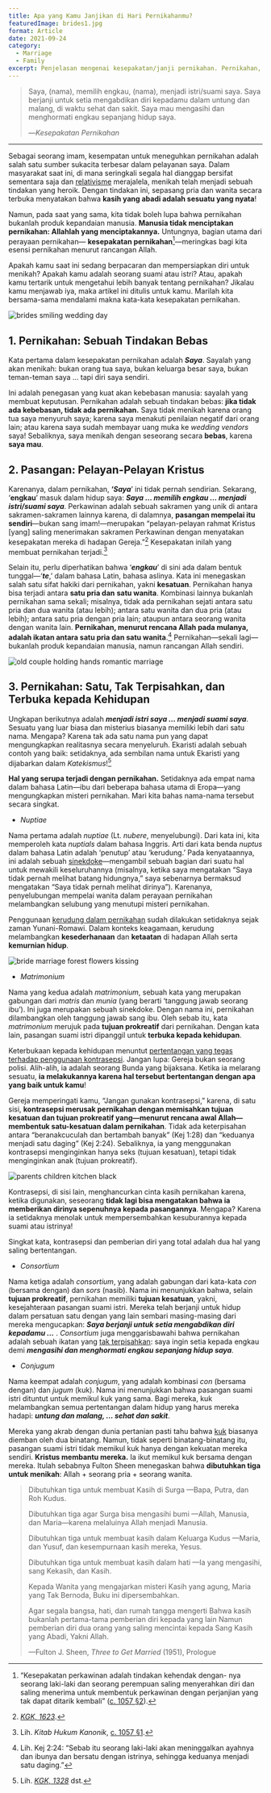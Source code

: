 ```yaml
---
title: Apa yang Kamu Janjikan di Hari Pernikahanmu?
featuredImage: brides1.jpg
format: Article
date: 2021-09-24
category:
  - Marriage
  - Family
excerpt: Penjelasan mengenai kesepakatan/janji pernikahan. Pernikahan, menurut rencana Allah, adalah satu (satu pria dan satu wanita), tak terpisahkan, dan terbuka kepada kehidupan. Jika tidak ada kebebasan, tidak ada pernikahan. Dalam pernikahan, pasangan adalah pelayan-pelayan rahmat Kristus.
---
```

> Saya, (nama), memilih engkau, (nama), menjadi istri/suami saya. Saya berjanji untuk setia mengabdikan diri kepadamu dalam untung dan malang, di waktu sehat dan sakit. Saya mau mengasihi dan menghormati engkau sepanjang hidup saya.
> 
> —*Kesepakatan Pernikahan*
---
Sebagai seorang imam, kesempatan untuk meneguhkan pernikahan adalah salah satu sumber sukacita terbesar dalam pelayanan saya. Dalam masyarakat saat ini, di mana seringkali segala hal dianggap bersifat sementara saja dan [relativisme](https://www.catholic.com/magazine/online-edition/how-to-refute-moral-relativism) merajalela, menikah telah menjadi sebuah tindakan yang heroik. Dengan tindakan ini, sepasang pria dan wanita secara terbuka menyatakan bahwa **kasih yang abadi adalah sesuatu yang nyata**!

Namun, pada saat yang sama, kita tidak boleh lupa bahwa pernikahan bukanlah produk kepandaian manusia. **Manusia tidak menciptakan pernikahan: Allahlah yang menciptakannya.** Untungnya, bagian utama dari perayaan pernikahan— **kesepakatan pernikahan**[^1]—meringkas bagi kita esensi pernikahan menurut rancangan Allah.

Apakah kamu saat ini sedang berpacaran dan mempersiapkan diri untuk menikah? Apakah kamu adalah seorang suami atau istri? Atau, apakah kamu tertarik untuk mengetahui lebih banyak tentang pernikahan? Jikalau kamu menjawab iya, maka artikel ini ditulis untuk kamu. Marilah kita bersama-sama mendalami makna kata-kata kesepakatan pernikahan.

![brides smiling wedding day](brides2.jpg)

## 1. Pernikahan: Sebuah Tindakan Bebas

Kata pertama dalam kesepakatan pernikahan adalah ***Saya***. Sayalah yang akan menikah: bukan orang tua saya, bukan keluarga besar saya, bukan teman-teman saya … tapi diri saya sendiri.

Ini adalah penegasan yang kuat akan kebebasan manusia: sayalah yang membuat keputusan. Pernikahan adalah sebuah tindakan bebas: **jika tidak ada kebebasan, tidak ada pernikahan.** Saya tidak menikah karena orang tua saya menyuruh saya; karena saya menakuti penilaian negatif dari orang lain; atau karena saya sudah membayar uang muka ke *wedding vendors* saya! Sebaliknya, saya menikah dengan seseorang secara **bebas**, karena **saya mau**.

## 2. Pasangan: Pelayan-Pelayan Kristus

Karenanya, dalam pernikahan, **‘*Saya***’ ini tidak pernah sendirian. Sekarang, ‘**engkau**’ masuk dalam hidup saya: ***Saya … memilih engkau … menjadi istri/suami saya***. Perkawinan adalah sebuah sakramen yang unik di antara sakramen-sakramen lainnya karena, di dalamnya, **pasangan mempelai itu sendiri**—bukan sang imam!—merupakan “pelayan-pelayan rahmat Kristus [yang] saling menerimakan sakramen Perkawinan dengan menyatakan kesepakatan mereka di hadapan Gereja.”[^2] Kesepakatan inilah yang membuat pernikahan terjadi.[^3]

Selain itu, perlu diperhatikan bahwa ‘***engkau***’ di sini ada dalam bentuk tunggal—‘***te***,’ dalam bahasa Latin, bahasa aslinya. Kata ini menegaskan salah satu sifat hakiki dari pernikahan, yakni **kesatuan**. Pernikahan hanya bisa terjadi antara **satu pria dan** **satu wanita**. Kombinasi lainnya bukanlah pernikahan sama sekali; misalnya, tidak ada pernikahan sejati antara satu pria dan dua wanita (atau lebih); antara satu wanita dan dua pria (atau lebih); antara satu pria dengan pria lain; ataupun antara seorang wanita dengan wanita lain. **Pernikahan, menurut rencana Allah pada mulanya, adalah ikatan antara satu pria dan satu wanita**.[^4] Pernikahan—sekali lagi—bukanlah produk kepandaian manusia, namun rancangan Allah sendiri.

![old couple holding hands romantic marriage](old_married_couple2.jpg)

## 3. Pernikahan: Satu, Tak Terpisahkan, dan Terbuka kepada Kehidupan

Ungkapan berikutnya adalah ***menjadi istri saya … menjadi suami saya***. Sesuatu yang luar biasa dan misterius biasanya memiliki lebih dari satu nama. Mengapa? Karena tak ada satu nama pun yang dapat mengungkapkan realitasnya secara menyeluruh. Ekaristi adalah sebuah contoh yang baik: setidaknya, ada sembilan nama untuk Ekaristi yang dijabarkan dalam *Katekismus*![^5]

**Hal yang serupa terjadi dengan pernikahan.** Setidaknya ada empat nama dalam bahasa Latin—ibu dari beberapa bahasa utama di Eropa—yang mengungkapkan misteri pernikahan. Mari kita bahas nama-nama tersebut secara singkat.

- *Nuptiae*

Nama pertama adalah *nuptiae* (Lt. *nubere*, menyelubungi). Dari kata ini, kita memperoleh kata *nuptials* dalam bahasa Inggris. Arti dari kata benda *nuptus* dalam bahasa Latin adalah ‘penutup’ atau ‘kerudung.’ Pada kenyataannya, ini adalah sebuah [sinekdoke](https://literarydevices.net/synecdoche/)—mengambil sebuah bagian dari suatu hal untuk mewakili keseluruhannya (misalnya, ketika saya mengatakan “Saya tidak pernah melihat batang hidungnya,” saya sebenarnya bermaksud mengatakan “Saya tidak pernah melihat dirinya”). Karenanya, penyelubungan mempelai wanita dalam perayaan pernikahan melambangkan selubung yang menutupi misteri pernikahan.

Penggunaan [kerudung dalam pernikahan](https://www.catholicculture.org/culture/library/dictionary/index.cfm?id=37052) sudah dilakukan setidaknya sejak zaman Yunani-Romawi. Dalam konteks keagamaan, kerudung melambangkan **kesederhanaan** dan **ketaatan** di hadapan Allah serta **kemurnian hidup**.

![bride marriage forest flowers kissing](brides3.jpg)

- *Matrimonium*

Nama yang kedua adalah *matrimonium*, sebuah kata yang merupakan gabungan dari *matris* dan *munia* (yang berarti ‘tanggung jawab seorang ibu’). Ini juga merupakan sebuah sinekdoke. Dengan nama ini, pernikahan dilambangkan oleh tanggung jawab sang ibu. Oleh sebab itu, kata *matrimonium* merujuk pada **tujuan prokreatif** dari pernikahan. Dengan kata lain, pasangan suami istri dipanggil untuk **terbuka kepada kehidupan**.

Keterbukaan kepada kehidupan menuntut [pertentangan yang tegas terhadap penggunaan kontrasepsi](https://www.catholic.com/tract/birth-control). Jangan lupa: Gereja bukan seorang polisi. Alih-alih, ia adalah seorang Bunda yang bijaksana. Ketika ia melarang sesuatu, **ia melakukannya karena hal tersebut bertentangan dengan apa yang baik untuk kamu**!

Gereja memperingati kamu, “Jangan gunakan kontrasepsi,” karena, di satu sisi, **kontrasepsi merusak pernikahan dengan memisahkan tujuan kesatuan dan tujuan prokreatif yang—menurut rencana awal Allah—membentuk satu-kesatuan dalam pernikahan**. Tidak ada keterpisahan antara “beranakcuculah dan bertambah banyak” (Kej 1:28) dan “keduanya menjadi satu daging” (Kej 2:24). Sebaliknya, ia yang menggunakan kontrasepsi menginginkan hanya seks (tujuan kesatuan), tetapi tidak menginginkan anak (tujuan prokreatif).

![parents children kitchen black](family_children.jpg '#float=right')

Kontrasepsi, di sisi lain, menghancurkan cinta kasih pernikahan karena, ketika digunakan, seseorang **tidak lagi bisa mengatakan bahwa ia memberikan dirinya sepenuhnya kepada pasangannya**. Mengapa? Karena ia setidaknya menolak untuk mempersembahkan kesuburannya kepada suami atau istrinya!

Singkat kata, kontrasepsi dan pemberian diri yang total adalah dua hal yang saling bertentangan.

- *Consortium*

Nama ketiga adalah *consortium*, yang adalah gabungan dari kata-kata *con* (bersama dengan) dan *sors* (nasib). Nama ini menunjukkan bahwa, selain **tujuan prokreatif**, pernikahan memiliki **tujuan kesatuan**, yakni, kesejahteraan pasangan suami istri. Mereka telah berjanji untuk hidup dalam persatuan satu dengan yang lain sembari masing-masing dari mereka mengucapkan: ***Saya berjanji untuk setia mengabdikan diri kepadamu …*** . *Consortium* juga menggarisbawahi bahwa pernikahan adalah sebuah ikatan yang [tak terpisahkan](https://media.ascensionpress.com/2018/08/06/the-sacramentality-and-indissolubility-of-marriage/): saya ingin setia kepada engkau demi ***mengasihi dan menghormati engkau sepanjang hidup saya***.

- *Conjugum*

Nama keempat adalah *conjugum*, yang adalah kombinasi *con* (bersama dengan) dan *jugum* (kuk). Nama ini menunjukkan bahwa pasangan suami istri dituntut untuk memikul kuk yang sama. Bagi mereka, kuk melambangkan semua pertentangan dalam hidup yang harus mereka hadapi: ***untung dan malang, … sehat dan sakit***.

Mereka yang akrab dengan dunia pertanian pasti tahu bahwa [kuk](https://www.britannica.com/technology/yoke) biasanya diemban oleh dua binatang. Namun, tidak seperti binatang-binatang itu, pasangan suami istri tidak memikul kuk hanya dengan kekuatan mereka sendiri. **Kristus membantu mereka.** Ia ikut memikul kuk bersama dengan mereka. Itulah sebabnya Fulton Sheen menegaskan bahwa **dibutuhkan tiga untuk menikah**: Allah + seorang pria + seorang wanita.

> Dibutuhkan tiga untuk membuat Kasih di Surga
> —Bapa, Putra, dan Roh Kudus.
> 
> Dibutuhkan tiga agar Surga bisa mengasihi bumi
> —Allah, Manusia, dan Maria—karena melaluinya Allah menjadi Manusia.
> 
> Dibutuhkan tiga untuk membuat kasih dalam Keluarga Kudus
> —Maria, dan Yusuf, dan kesempurnaan kasih mereka, Yesus.
> 
> Dibutuhkan tiga untuk membuat kasih dalam hati
> —Ia yang mengasihi, sang Kekasih, dan Kasih.
> 
> Kepada Wanita yang mengajarkan misteri Kasih yang agung, Maria yang Tak Bernoda, 
> Buku ini dipersembahkan.
> 
> Agar segala bangsa, hati, dan rumah tangga mengerti 
> Bahwa kasih bukanlah pertama-tama pemberian diri kepada yang lain
> Namun pemberian diri dua orang yang saling mencintai kepada Sang Kasih yang Abadi, 
> Yakni Allah.
> 
> —Fulton J. Sheen, *Three to Get Married* (1951), Prologue

[^1]: “Kesepakatan perkawinan adalah tindakan kehendak dengan- nya seorang laki-laki dan seorang perempuan saling menyerahkan diri dan saling menerima untuk membentuk perkawinan dengan perjanjian yang tak dapat ditarik kembali” ([c. 1057 §2](https://www.vatican.va/archive/cod-iuris-canonici/eng/documents/cic_lib4-cann998-1165_en.html#CHAPTER_IV.)).
[^2]: [*KGK, 1623*](https://www.vatican.va/archive/ENG0015/__P52.HTM).
[^3]: Lih. *Kitab Hukum Kanonik*, [c. 1057 §1](https://www.vatican.va/archive/cod-iuris-canonici/eng/documents/cic_lib4-cann998-1165_en.html#CHAPTER_IV.).
[^4]: Lih. Kej 2:24: “Sebab itu seorang laki-laki akan meninggalkan ayahnya dan ibunya dan bersatu dengan istrinya, sehingga keduanya menjadi satu daging.”
[^5]: Lih. [*KGK, 1328*](https://www.vatican.va/archive/ENG0015/__P3Y.HTM) dst.
